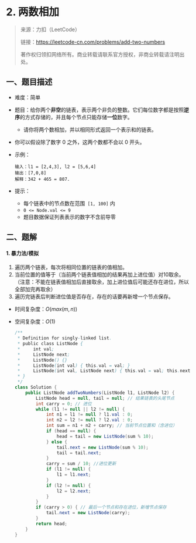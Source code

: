 # 2. 两数相加

> 来源：力扣（LeetCode）
>
> 链接：https://leetcode-cn.com/problems/add-two-numbers
>
> 著作权归领扣网络所有。商业转载请联系官方授权，非商业转载请注明出处。

## 一、题目描述

- 难度：简单

- 题目：给你两个**非空**的链表，表示两个非负的整数。它们每位数字都是按照**逆序**的方式存储的，并且每个节点只能存储**一位**数字。

  - 请你将两个数相加，并以相同形式返回一个表示和的链表。
- 你可以假设除了数字 0 之外，这两个数都不会以 0 开头。
  
- 示例：

  ```
  输入：l1 = [2,4,3], l2 = [5,6,4]
  输出：[7,0,8]
  解释：342 + 465 = 807.
  ```

- 提示：

  - 每个链表中的节点数在范围` [1, 100]` 内
  - `0 <= Node.val <= 9`
  - 题目数据保证列表表示的数字不含前导零



## 二、题解

#### 1. 暴力法/模拟

1. 遍历两个链表，每次将相同位置的链表的值相加。
2. 当前位置的值等于（当前两个链表值相加的结果再加上进位值）对10取余。（注意：不能在链表值相加后直接取余，加上进位值后可能还存在进位，所以全部加完再取余）
3. 遍历完链表后判断进位值是否存在，存在的话要再新增一个节点保存。

- 时间复杂度：$O(max(m,n))$

- 空间复杂度：$O(1)$

  ```java
  /**
   * Definition for singly-linked list.
   * public class ListNode {
   *     int val;
   *     ListNode next;
   *     ListNode() {}
   *     ListNode(int val) { this.val = val; }
   *     ListNode(int val, ListNode next) { this.val = val; this.next = next; }
   * }
   */
  class Solution {
      public ListNode addTwoNumbers(ListNode l1, ListNode l2) {
          ListNode head = null, tail = null; // 结果链表的头尾节点
          int carry = 0; // 进位
          while (l1 != null || l2 != null) {
              int n1 = l1 != null ? l1.val : 0;
              int n2 = l2 != null ? l2.val : 0;
              int sum = n1 + n2 + carry; // 当前节点位置和（含进位）
              if (head == null) {
                  head = tail = new ListNode(sum % 10);
              } else {
                  tail.next = new ListNode(sum % 10);
                  tail = tail.next;
              }
              carry = sum / 10; //进位更新
              if (l1 != null) {
                  l1 = l1.next;
              }
              if (l2 != null) {
                  l2 = l2.next;
              }
          }
          if (carry > 0) { // 最后一个节点和存在进位，新增节点保存
              tail.next = new ListNode(carry);
          }
          return head;
      }
  }
  ```